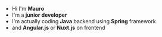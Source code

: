 - Hi I'm <b>Mauro</b>
- I'm a <b>junior developer</b>
- I'm actually coding <b>Java</b> backend using <b>Spring</b> framework 
- and <b>Angular.js</b> or <b>Nuxt.js</b> on frontend
